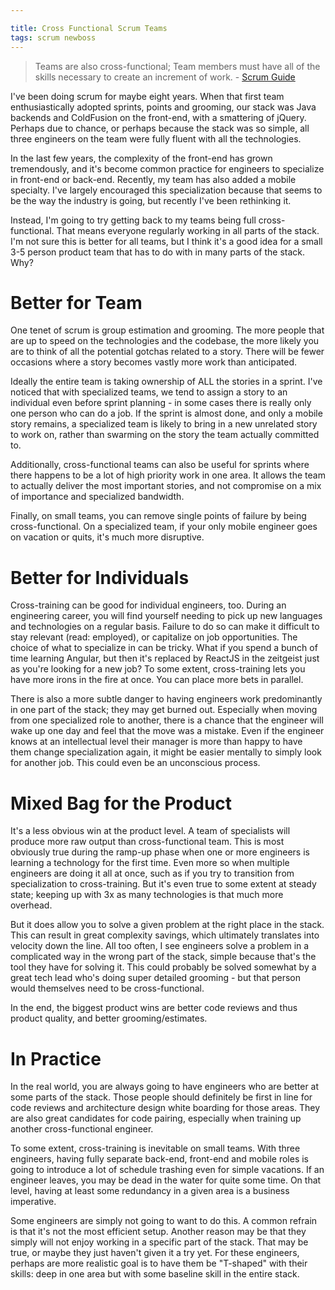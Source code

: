 ```yaml
---

title: Cross Functional Scrum Teams
tags: scrum newboss
---
```


> Teams are also cross-functional; Team members must have all of the skills
necessary to create an increment of work. - [Scrum Guide](http://www.scrumguides.org/docs/scrumguide/v1/scrum-guide-us.pdf)

I've been doing scrum for maybe eight years. When that first team
enthusiastically adopted sprints, points and grooming, our stack was Java
backends and ColdFusion on the front-end, with a smattering of jQuery. Perhaps
due to chance, or perhaps because the stack was so simple, all three engineers
on the team were fully fluent with all the technologies.

In the last few years, the complexity of the front-end has grown tremendously,
and it's become common practice for engineers to specialize in front-end or
back-end. Recently, my team has also added a mobile specialty. I've largely
encouraged this specialization because that seems to be the way the industry
is going, but recently I've been rethinking it.

Instead, I'm going to try getting back to my teams being full cross-functional.
That means everyone regularly working in all parts of the stack. I'm not sure
this is better for all teams, but I think it's a good idea for a small 3-5
person product team that has to do with in many parts of the stack. Why?

# Better for Team

One tenet of scrum is group estimation and grooming. The more people that are up
to speed on the technologies and the codebase, the more likely you are to think
of all the potential gotchas related to a story. There will be fewer occasions
where a story becomes vastly more work than anticipated.

Ideally the entire team is taking ownership of ALL the stories in a sprint. I've
noticed that with specialized teams, we tend to assign a story to an individual
even before sprint planning - in some cases there is really only one person
who can do a job. If the sprint is almost done, and only a mobile story remains,
a specialized team is likely to bring in a new unrelated story to work on, rather
than swarming on the story the team actually committed to.

Additionally, cross-functional teams can also be useful for sprints where there
happens to be a lot of high priority work in one area. It allows the team to
actually deliver the most important stories, and not compromise on a mix of
importance and specialized bandwidth.

Finally, on small teams, you can remove single points of failure by being
cross-functional. On a specialized team, if your only mobile engineer goes on
vacation or quits, it's much more disruptive.

# Better for Individuals

Cross-training can be good for individual engineers, too. During an engineering
career, you will find yourself needing to pick up new languages and technologies
on a regular basis. Failure to do so can make it difficult to stay relevant (read: employed), or capitalize on job opportunities. The choice of what to specialize
in can be tricky. What if you spend a bunch of time learning Angular, but then
it's replaced by ReactJS in the zeitgeist just as you're looking for a new job?
To some extent, cross-training lets you have more irons in the fire at once. You
can place more bets in parallel.

There is also a more subtle danger to having engineers work predominantly in
one part of the stack; they may get burned out. Especially when moving from one
specialized role to another, there is a chance that the engineer will wake up
one day and feel that the move was a mistake. Even if the engineer knows at an
intellectual level their manager is more than happy to have them change
specialization again, it might be easier mentally to simply look for another job.
This could even be an unconscious process.

# Mixed Bag for the Product

It's a less obvious win at the product level. A team of specialists will
produce more raw output than cross-functional team. This is most obviously true
during the ramp-up phase when one or more engineers is learning a technology for
the first time. Even more so when multiple engineers are doing it all at once,
such as if you try to transition from specialization to cross-training. But it's
even true to some extent at steady state; keeping up with 3x as many technologies
is that much more overhead.

But it does allow you to solve a given problem at the right place in the stack.
This can result in great complexity savings, which ultimately translates into
velocity down the line. All too often, I see engineers solve a problem in a
complicated way in the wrong part of the stack, simple because that's the tool
they have for solving it. This could probably be solved somewhat by a great
tech lead who's doing super detailed grooming - but that person would themselves
need to be cross-functional.

In the end, the biggest product wins are better code reviews and thus product quality,
and better grooming/estimates.

# In Practice

In the real world, you are always going to have engineers who are better at
some parts of the stack. Those people should definitely be first in line for
code reviews and architecture design white boarding for those areas. They are
also great candidates for code pairing, especially when training up another
cross-functional engineer.

To some extent, cross-training is inevitable on small teams. With three
engineers, having fully separate back-end, front-end and mobile roles is going
to introduce a lot of schedule trashing even for simple vacations. If an engineer
leaves, you may be dead in the water for quite some time. On that level, having
at least some redundancy in a given area is a business imperative.

Some engineers are simply not going to want to do this. A common
refrain is that it's not the most efficient setup. Another reason may be that
they simply will not enjoy working in a specific part of the stack. That may be
true, or maybe they just haven't given it a try yet. For these engineers, perhaps
are more realistic goal is to have them be "T-shaped" with their skills: deep in
one area but with some baseline skill in the entire stack.
